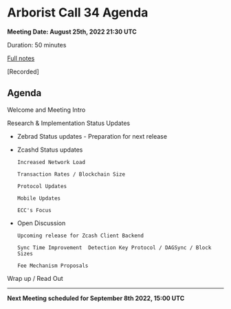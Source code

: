 # Arborist Call 34 Agenda
**Meeting Date: August 25th, 2022 21:30 UTC**

Duration: 50 minutes

[Full notes](https://github.com/ZcashCommunityGrants/arboretum-notes/blob/main/AllArboristCallNotes/Arborist%20Call%2034-Notes.md)

[Recorded]


## Agenda

Welcome and Meeting Intro

Research & Implementation Status Updates

+ Zebrad Status updates - Preparation for next release 


+ Zcashd Status updates

      Increased Network Load

      Transaction Rates / Blockchain Size 

      Protocol Updates 

      Mobile Updates

      ECC's Focus 


   

+ Open Discussion

      Upcoming release for Zcash Client Backend

      Sync Time Improvement  Detection Key Protocol / DAGSync / Block Sizes
      
      Fee Mechanism Proposals
   

Wrap up / Read Out

___

**Next Meeting scheduled for September 8th 2022, 15:00 UTC**
